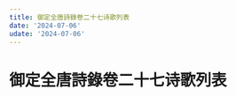 ```yaml
---
title: 御定全唐詩錄卷二十七诗歌列表
date: '2024-07-06'
udate: '2024-07-06'
---
```

# 御定全唐詩錄卷二十七诗歌列表

<PoemList :list="poems" :authorMap="authorMap" :chapternum="27" />

<script setup>
const chapter = '卷二十七';
import poems from '/data/qtsl/卷二十七/poems.json'
import authorMap from '/data/qtsl/卷二十七/author.json'
</script>
